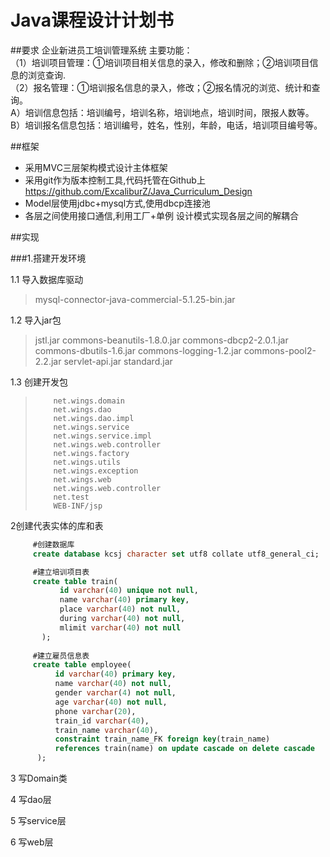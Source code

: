 
# Java课程设计计划书
##要求
企业新进员工培训管理系统
主要功能：  
（1）培训项目管理：①培训项目相关信息的录入，修改和删除；②培训项目信息的浏览查询.  
（2）报名管理：①培训报名信息的录入，修改；②报名情况的浏览、统计和查询。  
A）培训信息包括：培训编号，培训名称，培训地点，培训时间，限报人数等。  
B）培训报名信息包括：培训编号，姓名，性别，年龄，电话，培训项目编号等。 

##框架
* 采用MVC三层架构模式设计主体框架
* 采用git作为版本控制工具,代码托管在Github上  
https://github.com/ExcaliburZ/Java_Curriculum_Design
* Model层使用jdbc+mysql方式,使用dbcp连接池
* 各层之间使用接口通信,利用工厂+单例 设计模式实现各层之间的解耦合


##实现

###1.搭建开发环境

1.1 导入数据库驱动
> mysql-connector-java-commercial-5.1.25-bin.jar

1.2 导入jar包
> jstl.jar
> commons-beanutils-1.8.0.jar
> commons-dbcp2-2.0.1.jar
> commons-dbutils-1.6.jar
> commons-logging-1.2.jar
> commons-pool2-2.2.jar
> servlet-api.jar
> standard.jar

1.3 创建开发包

>         net.wings.domain
>         net.wings.dao
>         net.wings.dao.impl
>         net.wings.service
>         net.wings.service.impl
>         net.wings.web.controller
>         net.wings.factory
>         net.wings.utils
>         net.wings.exception
>         net.wings.web
>         net.wings.web.controller
>         net.test
>         WEB-INF/jsp


2创建代表实体的库和表
   ```sql  
		#创建数据库
		create database kcsj character set utf8 collate utf8_general_ci;

		#建立培训项目表
		create table train(
			  id varchar(40) unique not null,
			  name varchar(40) primary key,
	          place varchar(40) not null,
			  during varchar(40) not null,
			  mlimit varchar(40) not null
		  );
		  
		#建立雇员信息表
		create table employee(
			 id varchar(40) primary key,
			 name varchar(40) not null,
	         gender varchar(4) not null,
			 age varchar(40) not null,
			 phone varchar(20),
			 train_id varchar(40),
			 train_name varchar(40),
			 constraint train_name_FK foreign key(train_name)  
			 references train(name) on update cascade on delete cascade
		 );
```


3 写Domain类

4 写dao层

5 写service层

6 写web层
